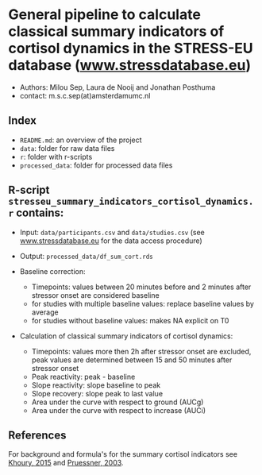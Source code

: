 # General pipeline to calculate classical summary indicators of cortisol dynamics in the STRESS-EU database (www.stressdatabase.eu)
- Authors: Milou Sep, Laura de Nooij and Jonathan Posthuma
- contact: m.s.c.sep(at)amsterdamumc.nl

## Index
- `README.md`: an overview of the project
- `data`: folder for raw data files
- `r`: folder with r-scripts
- `processed_data`: folder for processed data files

## R-script `stresseu_summary_indicators_cortisol_dynamics.r` contains:
* Input: `data/participants.csv` and `data/studies.csv` (see www.stressdatabase.eu for the data access procedure)
* Output: `processed_data/df_sum_cort.rds`

* Baseline correction:
  - Timepoints: values between 20 minutes before and 2 minutes after stressor onset are considered baseline
  - for studies with multiple baseline values: replace baseline values by average
  - for studies without baseline values: makes NA explicit on T0

* Calculation of classical summary indicators of cortisol dynamics:
  - Timepoints: values more then 2h after stressor onset are excluded, peak values are determined between 15 and 50 minutes after stressor onset
  - Peak reactivity: peak - baseline
  - Slope reactivity: slope baseline to peak
  - Slope recovery: slope peak to last value
  - Area under the curve with respect to ground (AUCg)
  - Area under the curve with respect to increase (AUCi) 

## References
For background and formula's for the summary cortisol indicators see [Khoury, 2015](https://www.sciencedirect.com/science/article/pii/S2352289515000272) and [Pruessner, 2003](https://www.sciencedirect.com/science/article/pii/S0306453002001087#FD6).
